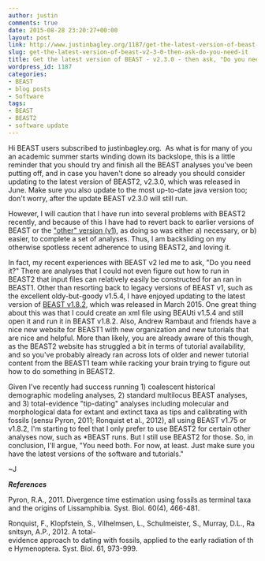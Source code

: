 ```yaml
---
author: justin
comments: true
date: 2015-08-28 23:20:27+00:00
layout: post
link: http://www.justinbagley.org/1187/get-the-latest-version-of-beast-v2-3-0-then-ask-do-you-need-it
slug: get-the-latest-version-of-beast-v2-3-0-then-ask-do-you-need-it
title: Get the latest version of BEAST - v2.3.0 - then ask, "Do you need it?"
wordpress_id: 1187
categories:
- BEAST
- blog posts
- Software
tags:
- BEAST
- BEAST2
- software update
---
```


Hi BEAST users subscribed to justinbagley.org.  As what is for many of you an academic summer starts winding down its backslope, this is a little reminder that you should try and finish all the BEAST analyses you've been putting off, and in case you haven't done so already you should consider updating to the latest version of BEAST2, v2.3.0, which was released in June. Make sure you also update to the most up-to-date java version too; don't worry, after the update BEAST v2.3.0 will still run.

However, I will caution that I have run into several problems with BEAST2 recently, and because of this I have had to revert back to earlier versions of BEAST or the ["other" version (v1)](http://beast.bio.ed.ac.uk), as doing so was either a) necessary, or b) easier, to complete a set of analyses. Thus, I am backsliding on my otherwise spotless recent adherence to using BEAST2, and loving it. 

In fact, my recent experiences with BEAST v2 led me to ask, "Do you need it?" There are analyses that I could not even figure out how to run in BEAST2 that input files can relatively easily be constructed for an ran in BEAST1. Other than resorting back to legacy versions of BEAST v1, such as the excellent oldy-but-goody v1.5.4, I have enjoyed updating to the latest version of [BEAST v1.8.2](http://beast.bio.ed.ac.uk/downloads), which was released in March 2015. One great thing about this was that I could create an xml file using BEAUti v1.5.4 and still open it and run it in BEAST v1.8.2. Also, Andrew Rambaut and friends have a nice new website for BEAST1 with new organization and new tutorials that are nice and helpful. More than likely, you are already aware of this though, as the BEAST2 website has struggled a bit in terms of tutorial availability, and so you've probably already ran across lots of older and newer tutorial content from the BEAST1 team while racking your brain trying to figure out how to do something in BEAST2.

Given I've recently had success running 1) coalescent historical demographic modeling analyses, 2) standard multilocus BEAST analyses, and 3) total-evidence "tip-dating" analyses including molecular and morphological data for extant and extinct taxa as tips and calibrating with fossils (sensu Pyron, 2011; Ronquist et al., 2012), all using BEAST v1.75 or v1.8.2, I'm starting to feel that I only prefer to use BEAST2 for certain other analyses now, such as *BEAST runs. But I still use BEAST2 for those. So, in conclusion, I'll argue, "You need both. For now, at least. Just make sure you have the latest versions of the software and tutorials."

~J

_**References**_

Pyron, R.A., 2011. Divergence time estimation using fossils as terminal taxa and the origins of Lissamphibia. Syst. Biol. 60(4), 466-481.

Ronquist, F., Klopfstein, S., Vilhelmsen, L., Schulmeister, S., Murray, D.L., Rasnitsyn, A.P., 2012. A total-evidence approach to dating with fossils, applied to the early radiation of the Hymenoptera. Syst. Biol. 61, 973-999.
